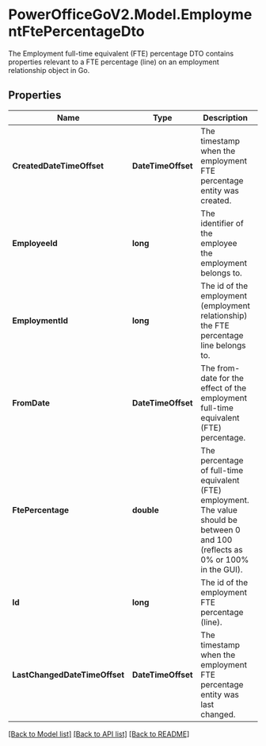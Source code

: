 # PowerOfficeGoV2.Model.EmploymentFtePercentageDto
The Employment full-time equivalent (FTE) percentage DTO contains properties relevant to a FTE percentage (line) on an employment relationship object in Go.

## Properties

Name | Type | Description | Notes
------------ | ------------- | ------------- | -------------
**CreatedDateTimeOffset** | **DateTimeOffset** | The timestamp when the employment FTE percentage entity was created. | [optional] [readonly] 
**EmployeeId** | **long** | The identifier of the employee the employment belongs to. | [optional] [readonly] 
**EmploymentId** | **long** | The id of the employment (employment relationship) the FTE percentage line belongs to. | [optional] [readonly] 
**FromDate** | **DateTimeOffset** | The from-date for the effect of the employment full-time equivalent (FTE) percentage. | [optional] 
**FtePercentage** | **double** | The percentage of full-time equivalent (FTE) employment.  The value should be between 0 and 100 (reflects as 0% or 100% in the GUI). | [optional] 
**Id** | **long** | The id of the employment FTE percentage (line). | [optional] [readonly] 
**LastChangedDateTimeOffset** | **DateTimeOffset** | The timestamp when the employment FTE percentage entity was last changed. | [optional] [readonly] 

[[Back to Model list]](../../README.md#documentation-for-models) [[Back to API list]](../../README.md#documentation-for-api-endpoints) [[Back to README]](../../README.md)

